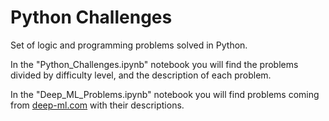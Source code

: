 # Python Challenges
Set of logic and programming problems solved in Python.

In the "Python_Challenges.ipynb" notebook you will find the problems divided by difficulty level, and the description of each problem.

In the "Deep_ML_Problems.ipynb" notebook you will find problems coming from [deep-ml.com](https://www.deep-ml.com/problems) with their descriptions.

